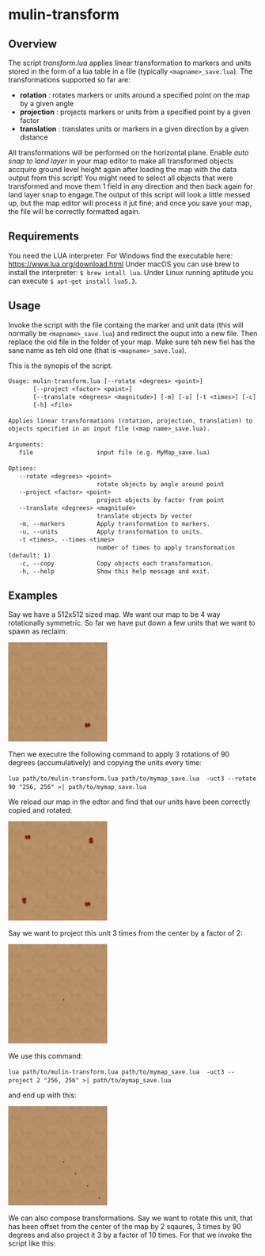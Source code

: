 # mulin-transform

## Overview

The script *transform.lua* applies linear transformation to markers and units stored in the form of a lua table in a file (typically `<mapname>_save.lua`). The transformations supported so far are:

* **rotation**    : rotates markers or units around a specified point on the map by a given angle
* **projection**  : projects markers or units from a specified point by a given factor
* **translation** : translates units or markers in a given direction by a given distance 

All transformations will be performed on the horizontal plane. Enable *auto snap to land layer* in your map editor to make all transformed objects accquire ground level height again after loading the map with the data output from this script! You might need to select all objects that were transformed and move them 1 field in any direction and then back again for land layer snap to engage.The output of this script will look a little messed up, but the map editor will process it jut fine; and once you save your map, the file will be correctly formatted again.

## Requirements

You need the LUA interpreter. For Windows find the executable here: https://www.lua.org/download.html
Under macOS you can use brew to install the interpreter: `$ brew intall lua`. Under Linux running aptitude you can execute `$ apt-get install lua5.3`.


## Usage

Invoke the script with the file containg the marker and unit data (this will normally be `<mapname>_save.lua`) and redirect the ouput into a new file. Then replace the old file in the folder of your map. Make sure teh new fiel has the sane name as teh old one (that is `<mapname>_save.lua`).

This is the synopis of the script.
```
Usage: mulin-transform.lua [--rotate <degrees> <point>]
       [--project <factor> <point>]
       [--translate <degrees> <magnitude>] [-m] [-u] [-t <times>] [-c]
       [-h] <file>

Applies linear transformations (rotation, projection, translation) to
objects specified in an input file (<map name>_save.lua).

Arguments:
   file                  input file (e.g. MyMap_save.lua)

Options:
   --rotate <degrees> <point>
                         rotate objects by angle around point
   --project <factor> <point>
                         project objects by factor from point
   --translate <degrees> <magnitude>
                         translate objects by vector
   -m, --markers         Apply transformation to markers.
   -u, --units           Apply transformation to units.
   -t <times>, --times <times>
                         number of times to apply transformation (default: 1)
   -c, --copy            Copy objects each transformation.
   -h, --help            Show this help message and exit.
```


## Examples

Say we have a 512x512 sized map. We want our map to be 4 way rotationally symmetric. So far we have put down a few units that we want to spawn as reclaim:

<img src=".data/rotation1.jpg" width="200">

Then we executre the following command to apply 3 rotations of 90 degrees (accumulatively) and copying the units every time:

`lua path/to/mulin-transform.lua path/to/mymap_save.lua  -uct3 --rotate 90 "256, 256" >| path/to/mymap_save.lua`

We reload our map in the edtor and find that our units have been correctly copied and rotated:

<img src=".data/rotation2.jpg" width="200">

Say we want to project this unit 3 times from the center by a factor of 2:

<img src=".data/projection1.jpg" width="200">

We use this command:

`lua path/to/mulin-transform.lua path/to/mymap_save.lua  -uct3 --project 2 "256, 256" >| path/to/mymap_save.lua`

and end up with this:

<img src=".data/projection2.jpg" width="200">

We can also compose transformations. Say we want to rotate this unit, that has been offset from the center of the map by 2 sqaures, 3 times by 90 degrees and also project it 3 by a factor of 10 times. For that we invoke the script like this:


